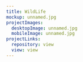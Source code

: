 ```yaml
---
title: WildLife
mockup: unnamed.jpg
projectImages:
  desktopImage: unnamed.jpg
  mobileImage: unnamed.jpg
projectLinks:
  repository: view
  view: view
---
```

